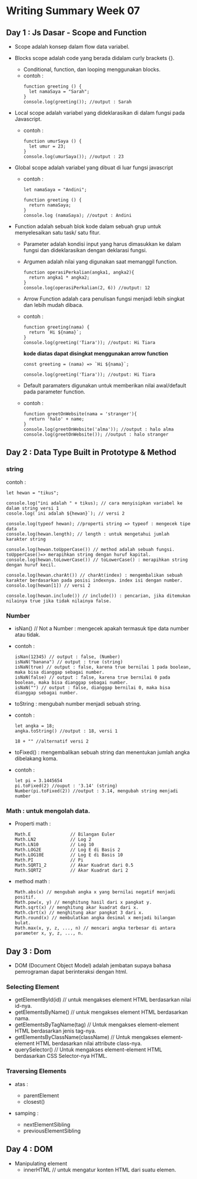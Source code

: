 # Writing Summary Week 07
## Day 1 : Js Dasar - Scope and Function
- Scope adalah konsep dalam flow data variabel.
- Blocks scope adalah code yang berada didalam curly brackets {}.
  - Conditional, function, dan  looping menggunakan blocks.
  - contoh :
    ```
    function greeting () {
      let namaSaya = "Sarah";
    }
    console.log(greeting()); //output : Sarah
    ```
- Local scope adalah variabel yang dideklarasikan di dalam fungsi pada Javascript.
  - contoh :
    ```
    function umurSaya () {
      let umur = 23;
    }
    console.log(umurSaya()); //output : 23
    ```
- Global scope adalah variabel yang dibuat di luar fungsi javascript
  - contoh :
    ```
    let namaSaya = "Andini";
    
    function greeting () {
      return namaSaya;
    }
    console.log (namaSaya); //output : Andini
    ```
    
- Function adalah sebuah blok kode dalam sebuah grup untuk menyelesaikan satu task/ satu fitur.
  - Parameter adalah kondisi input yang harus dimasukkan ke dalam fungsi dan dideklarasikan dengan deklarasi fungsi.
  - Argumen adalah nilai yang digunakan saat memanggil function.
    ```
    function operasiPerkalian(angka1, angka2){
      return angka1 * angka2;
    }
    console.log(operasiPerkalian(2, 6)) //output: 12
    ```
  - Arrow Function adalah cara penulisan fungsi menjadi lebih singkat dan lebih mudah dibaca.
  - contoh :
    ```
    function greeting(nama) {
      return `Hi ${nama}`;
    }
    console.log(greeting('Tiara')); //output: Hi Tiara
    ```
    
    **kode diatas dapat disingkat menggunakan arrow function**
    ```
    const greeting = (nama) => `Hi ${nama}`;

    console.log(greeting('Tiara')); //output: Hi Tiara
    ```
    
  - Default paramaters digunakan untuk memberikan nilai awal/default pada parameter function.
  - contoh :
    ```
    function greetOnWebsite(nama = 'stranger'){
      return 'halo' + name;
    }
    console.log(greetOnWebsite('alma')); //output : halo alma
    console.log(greetOnWebsite()); //output : halo stranger
    ```
    
## Day 2 : 	Data Type Built in Prototype & Method
### string
  contoh :
  ```
  let hewan = "tikus";
  
  console.log("ini adalah " + tikus); // cara menyisipkan variabel ke dalam string versi 1
  cosole.log(`ini adalah ${hewan}`); // versi 2
  
  console.log(typeof hewan); //properti string => typeof : mengecek tipe data
  console.log(hewan.length); // length : untuk mengetahui jumlah karakter string
  
  console.log(hewan.toUpperCase()) // method adalah sebuah fungsi. toUpperCase()=> merapihkan string dengan huruf kapital.
  console.log(hewan.toLowerCase()) // toLowerCase() : merapihkan string dengan huruf kecil.
  
  console.log(hewan.charAt()) // charAt(index) : mengembalikan sebuah karakter berdasarkan pada posisi indexnya. index isi dengan number.
  consolo.log(hewan[1]) // versi 2
  
  console.log(hewan.include()) // include()) : pencarian, jika ditemukan nilainya true jika tidak nilainya false.
  ```
  
### Number
  - isNan() // Not a Number : mengecek apakah termasuk tipe data number atau tidak.
  - contoh :
    ```
    isNan(12345) // output : false, (Number)
    isNaN("banana") // output : true (string)
    isNaN(true) // output : false, karena true bernilai 1 pada boolean, maka bisa dianggap sebagai number.
    isNaN(false) // output : false, karena true bernilai 0 pada boolean, maka bisa dianggap sebagai number.
    isNaN("") // output : false, dianggap bernilai 0, maka bisa dianggap sebagai number.
    ```
    
  - toString : mengubah number menjadi sebuah string.
  - contoh :
    ```
    let angka = 18;
    angka.toString() //output : 18, versi 1
    
    18 + "" //alternatif versi 2
    ```
    
  - toFixed() : mengembalikan sebuah string dan menentukan jumlah angka dibelakang koma.
  - contoh :
    ```
    let pi = 3.1445654
    pi.toFixed(2) //ouput : '3.14' (string)
    Number(pi.toFixed(2)) //output : 3.14, mengubah string menjadi number
    ```
  
### Math : untuk mengolah data.
  - Properti math :
    ```
    Math.E               // Bilangan Euler
    Math.LN2             // Log 2 
    Math.LN10            // Log 10
    Math.LOG2E           // Log E di Basis 2
    Math.LOG10E          // Log E di Basis 10
    Math.PI              // Pi
    Math.SQRT1_2         // Akar Kuadrat dari 0.5
    Math.SQRT2           // Akar Kuadrat dari 2
    ```
  - method math :
    ```
    Math.abs(x) // mengubah angka x yang bernilai negatif menjadi positif.
    Math.pow(x, y) // menghitung hasil dari x pangkat y.
    Math.sqrt(x) // menghitung akar kuadrat dari x.
    Math.cbrt(x) // menghitung akar pangkat 3 dari x.
    Math.round(x) // membulatkan angka desimal x menjadi bilangan bulat.
    Math.max(x, y, z, ..., n) // mencari angka terbesar di antara parameter x, y, z, ..., n.
    ```

## Day 3 : Dom
- DOM (Document Object Model) adalah jembatan supaya bahasa pemrograman dapat berinteraksi dengan html.
### Selecting Element
  - getElementById(id) //  untuk mengakses element HTML berdasarkan nilai id-nya.
  - getElementsByName() // untuk mengakses element HTML berdasarkan nama.
  - getElementsByTagName(tag) // Untuk mengakses element-element HTML berdasarkan jenis tag-nya.
  - getElementsByClassName(className) // Untuk mengakses element-element HTML berdasarkan nilai attribute class-nya.
  - querySelector() // Untuk mengakses element-element HTML berdasarkan CSS Selector-nya HTML.
### Traversing Elements
- atas :
  - parentElement
  - closest()

- samping :
  - nextElementSibling
  - previousElementSibling
  
## Day 4 : DOM
- Manipulating element
  - innerHTML // untuk mengatur konten HTML dari suatu elemen.
